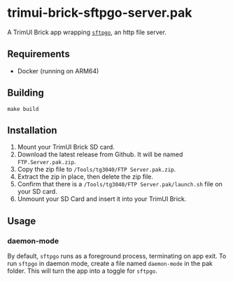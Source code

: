# trimui-brick-sftpgo-server.pak

A TrimUI Brick app wrapping [`sftpgo`](https://github.com/drakkan/sftpgo), an http file server.

## Requirements

- Docker (running on ARM64)

## Building

```shell
make build
```

## Installation

1. Mount your TrimUI Brick SD card.
2. Download the latest release from Github. It will be named `FTP.Server.pak.zip`.
3. Copy the zip file to `/Tools/tg3040/FTP Server.pak.zip`.
4. Extract the zip in place, then delete the zip file.
5. Confirm that there is a `/Tools/tg3040/FTP Server.pak/launch.sh` file on your SD card.
6. Unmount your SD Card and insert it into your TrimUI Brick.

## Usage

### daemon-mode

By default, `sftpgo` runs as a foreground process, terminating on app exit. To run `sftpgo` in daemon mode, create a file named `daemon-mode` in the pak folder. This will turn the app into a toggle for `sftpgo`.
